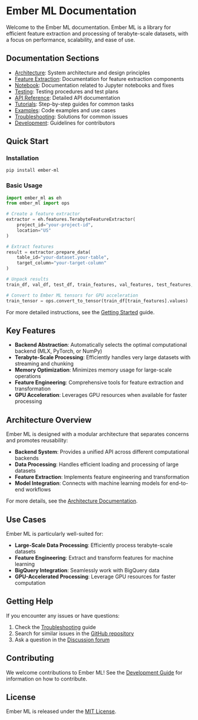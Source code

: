 # Ember ML Documentation

Welcome to the Ember ML documentation. Ember ML is a library for efficient feature extraction and processing of terabyte-scale datasets, with a focus on performance, scalability, and ease of use.

## Documentation Sections

- [Architecture](architecture/index.md): System architecture and design principles
- [Feature Extraction](feature_extraction/index.md): Documentation for feature extraction components
- [Notebook](notebook/index.md): Documentation related to Jupyter notebooks and fixes
- [Testing](testing/index.md): Testing procedures and test plans
- [API Reference](api/index.md): Detailed API documentation
- [Tutorials](tutorials/index.md): Step-by-step guides for common tasks
- [Examples](examples/index.md): Code examples and use cases
- [Troubleshooting](troubleshooting/index.md): Solutions for common issues
- [Development](development/index.md): Guidelines for contributors

## Quick Start

### Installation

```bash
pip install ember-ml
```

### Basic Usage

```python
import ember_ml as eh
from ember_ml import ops

# Create a feature extractor
extractor = eh.features.TerabyteFeatureExtractor(
    project_id="your-project-id",
    location="US"
)

# Extract features
result = extractor.prepare_data(
    table_id="your-dataset.your-table",
    target_column="your-target-column"
)

# Unpack results
train_df, val_df, test_df, train_features, val_features, test_features, scaler, imputer = result

# Convert to Ember ML tensors for GPU acceleration
train_tensor = ops.convert_to_tensor(train_df[train_features].values)
```

For more detailed instructions, see the [Getting Started](tutorials/getting_started.md) guide.

## Key Features

- **Backend Abstraction**: Automatically selects the optimal computational backend (MLX, PyTorch, or NumPy)
- **Terabyte-Scale Processing**: Efficiently handles very large datasets with streaming and chunking
- **Memory Optimization**: Minimizes memory usage for large-scale operations
- **Feature Engineering**: Comprehensive tools for feature extraction and transformation
- **GPU Acceleration**: Leverages GPU resources when available for faster processing

## Architecture Overview

Ember ML is designed with a modular architecture that separates concerns and promotes reusability:

- **Backend System**: Provides a unified API across different computational backends
- **Data Processing**: Handles efficient loading and processing of large datasets
- **Feature Extraction**: Implements feature engineering and transformation
- **Model Integration**: Connects with machine learning models for end-to-end workflows

For more details, see the [Architecture Documentation](architecture/index.md).

## Use Cases

Ember ML is particularly well-suited for:

- **Large-Scale Data Processing**: Efficiently process terabyte-scale datasets
- **Feature Engineering**: Extract and transform features for machine learning
- **BigQuery Integration**: Seamlessly work with BigQuery data
- **GPU-Accelerated Processing**: Leverage GPU resources for faster computation

## Getting Help

If you encounter any issues or have questions:

1. Check the [Troubleshooting](troubleshooting/index.md) guide
2. Search for similar issues in the [GitHub repository](https://github.com/your-org/ember-ml/issues)
3. Ask a question in the [Discussion forum](https://github.com/your-org/ember-ml/discussions)

## Contributing

We welcome contributions to Ember ML! See the [Development Guide](development/index.md) for information on how to contribute.

## License

Ember ML is released under the [MIT License](https://opensource.org/licenses/MIT).